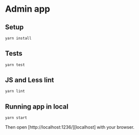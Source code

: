 # Admin app

## Setup

``` sh
yarn install
```

## Tests

``` sh
yarn test
```

## JS and Less lint

``` sh
yarn lint
```

## Running app in local

``` sh
yarn start
```

Then open [http://localhost:1236/][localhost] with your browser.